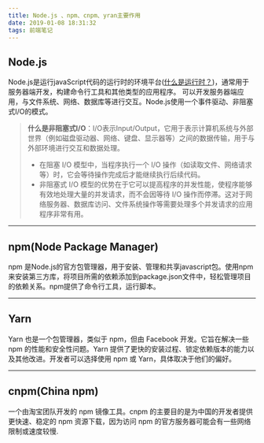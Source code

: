 ```yaml
---
title: Node.js 、npm、cnpm、yran主要作用
date: 2019-01-08 18:31:32
tags: 前端笔记
---
```


## Node.js

Node.js是运行javaScript代码的运行时的环境平台([什么是运行时？](../1.计算机编程/运行时、运行库、运行环境.md))，通常用于服务器端开发，构建命令行工具和其他类型的应用程序。 可以开发服务器端应用，与文件系统、网络、数据库等进行交互。Node.js使用一个事件驱动、非阻塞式I/O的模式。
>**什么是非阻塞式I/O**：I/O表示Input/Output，它用于表示计算机系统与外部世界（例如磁盘驱动器、网络、键盘、显示器等）之间的数据传输，用于与外部环境进行交互和数据处理。
>- 在阻塞 I/O 模型中，当程序执行一个 I/O 操作（如读取文件、网络请求等）时，它会等待操作完成后才能继续执行后续代码。
>- 非阻塞式 I/O 模型的优势在于它可以提高程序的并发性能，使程序能够有效地处理大量的并发请求，而不会因等待 I/O 操作而停滞。这对于网络服务器、数据库访问、文件系统操作等需要处理多个并发请求的应用程序非常有用。
----

## npm(Node Package Manager)

npm 是Node.js的官方包管理器，用于安装、管理和共享javascript包。使用npm来安装第三方库，将项目所需的依赖添加到package.json文件中，轻松管理项目的依赖关系。npm提供了命令行工具，运行脚本。

----

## Yarn
 Yarn 也是一个包管理器，类似于 npm，但由 Facebook 开发。它旨在解决一些 npm 的性能和安全性问题。Yarn 提供了更快的安装过程、锁定依赖版本的能力以及其他改进。开发者可以选择使用 npm 或 Yarn，具体取决于他们的偏好。

----

 ## cnpm(China npm)

一个由淘宝团队开发的 npm 镜像工具。cnpm 的主要目的是为中国的开发者提供更快速、稳定的 npm 资源下载，因为访问 npm 的官方服务器可能会有一些网络限制或速度较慢.